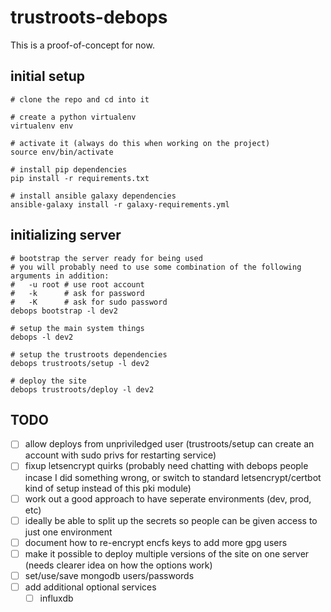 # trustroots-debops

This is a proof-of-concept for now.

## initial setup

```
# clone the repo and cd into it

# create a python virtualenv
virtualenv env

# activate it (always do this when working on the project)
source env/bin/activate

# install pip dependencies
pip install -r requirements.txt

# install ansible galaxy dependencies
ansible-galaxy install -r galaxy-requirements.yml
```

## initializing server

```
# bootstrap the server ready for being used
# you will probably need to use some combination of the following arguments in addition:
#   -u root # use root account
#   -k      # ask for password
#   -K      # ask for sudo password
debops bootstrap -l dev2

# setup the main system things
debops -l dev2

# setup the trustroots dependencies
debops trustroots/setup -l dev2

# deploy the site
debops trustroots/deploy -l dev2
```

## TODO

- [ ] allow deploys from unpriviledged user (trustroots/setup can create an account with sudo privs for restarting service)
- [ ] fixup letsencrypt quirks (probably need chatting with debops people incase I did something wrong, or switch to standard letsencrypt/certbot kind of setup instead of this pki module)
- [ ] work out a good approach to have seperate environments (dev, prod, etc)
- [ ] ideally be able to split up the secrets so people can be given access to just one environment
- [ ] document how to re-encrypt encfs keys to add more gpg users
- [ ] make it possible to deploy multiple versions of the site on one server (needs clearer idea on how the options work)
- [ ] set/use/save mongodb users/passwords
- [ ] add additional optional services
  - [ ] influxdb
